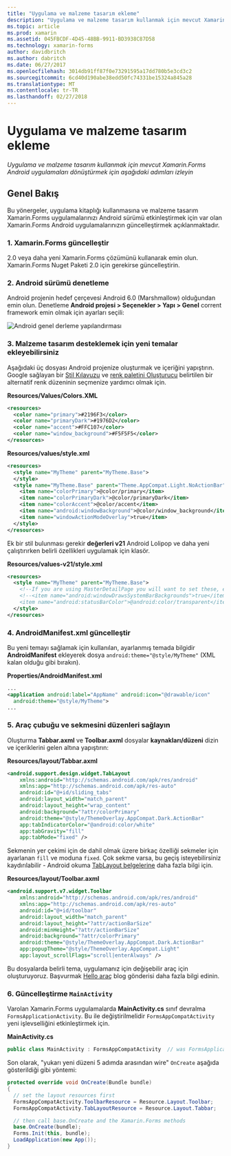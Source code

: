 ```yaml
---
title: "Uygulama ve malzeme tasarım ekleme"
description: "Uygulama ve malzeme tasarım kullanmak için mevcut Xamarin.Forms Android uygulamaları dönüştürmek için aşağıdaki adımları izleyin"
ms.topic: article
ms.prod: xamarin
ms.assetid: 045FBCDF-4D45-48BB-9911-BD3938C87D58
ms.technology: xamarin-forms
author: davidbritch
ms.author: dabritch
ms.date: 06/27/2017
ms.openlocfilehash: 3014db91ff87f0e73291595a17dd780b5e3cd3c2
ms.sourcegitcommit: 6cd40d190abe38edd50fc74331be15324a845a28
ms.translationtype: MT
ms.contentlocale: tr-TR
ms.lasthandoff: 02/27/2018
---
```

# <a name="adding-appcompat-and-material-design"></a>Uygulama ve malzeme tasarım ekleme

_Uygulama ve malzeme tasarım kullanmak için mevcut Xamarin.Forms Android uygulamaları dönüştürmek için aşağıdaki adımları izleyin_

<!-- source https://gist.github.com/jassmith/a3b2a543f99126782936
https://blog.xamarin.com/material-design-for-your-xamarin-forms-android-apps/ -->

## <a name="overview"></a>Genel Bakış

Bu yönergeler, uygulama kitaplığı kullanmasına ve malzeme tasarım Xamarin.Forms uygulamalarınızı Android sürümü etkinleştirmek için var olan Xamarin.Forms Android uygulamalarınızın güncelleştirmek açıklanmaktadır.

### <a name="1-update-xamarinforms"></a>1. Xamarin.Forms güncelleştir

2.0 veya daha yeni Xamarin.Forms çözümünü kullanarak emin olun. Xamarin.Forms Nuget Paketi 2.0 için gerekirse güncelleştirin.

### <a name="2-check-android-version"></a>2. Android sürümü denetleme

Android projenin hedef çerçevesi Android 6.0 (Marshmallow) olduğundan emin olun. Denetleme **Android projesi > Seçenekler > Yapı > Genel** corrent framework emin olmak için ayarları seçili:

 ![](appcompat-images/target-android-6-sml.png "Android genel derleme yapılandırması")

### <a name="3-add-new-themes-to-support-material-design"></a>3. Malzeme tasarım desteklemek için yeni temalar ekleyebilirsiniz

Aşağıdaki üç dosyası Android projenize oluşturmak ve içeriğini yapıştırın. Google sağlayan bir [Stil Kılavuzu](http://www.google.com/design/spec/style/color.html#color-color-palette) ve [renk paletini Oluşturucu](http://www.materialpalette.com/) belirtilen bir alternatif renk düzeninin seçmenize yardımcı olmak için.

**Resources/Values/Colors.XML**

```xml
<resources>
  <color name="primary">#2196F3</color>
  <color name="primaryDark">#1976D2</color>
  <color name="accent">#FFC107</color>
  <color name="window_background">#F5F5F5</color>
</resources>
```

**Resources/values/style.xml**

```xml
<resources>
  <style name="MyTheme" parent="MyTheme.Base">
  </style>
  <style name="MyTheme.Base" parent="Theme.AppCompat.Light.NoActionBar">
    <item name="colorPrimary">@color/primary</item>
    <item name="colorPrimaryDark">@color/primaryDark</item>
    <item name="colorAccent">@color/accent</item>
    <item name="android:windowBackground">@color/window_background</item>
    <item name="windowActionModeOverlay">true</item>
  </style>
</resources>
```

Ek bir stil bulunması gerekir **değerleri v21** Android Lolipop ve daha yeni çalıştırırken belirli özellikleri uygulamak için klasör.

**Resources/values-v21/style.xml**

```xml
<resources>
  <style name="MyTheme" parent="MyTheme.Base">
    <!--If you are using MasterDetailPage you will want to set these, else you can leave them out-->
    <!--<item name="android:windowDrawsSystemBarBackgrounds">true</item>
    <item name="android:statusBarColor">@android:color/transparent</item>-->
  </style>
</resources>
```

### <a name="4-update-androidmanifestxml"></a>4. AndroidManifest.xml güncelleştir

Bu yeni temayı sağlamak için kullanılan, ayarlanmış temada bilgidir **AndroidManifest** ekleyerek dosya `android:theme="@style/MyTheme"` (XML kalan olduğu gibi bırakın).

**Properties/AndroidManifest.xml**

```xml
...
<application android:label="AppName" android:icon="@drawable/icon"
  android:theme="@style/MyTheme">
...
```

### <a name="5-provide-toolbar-and-tab-layouts"></a>5. Araç çubuğu ve sekmesini düzenleri sağlayın

Oluşturma **Tabbar.axml** ve **Toolbar.axml** dosyalar **kaynakları/düzeni** dizin ve içeriklerini gelen altına yapıştırın:

**Resources/layout/Tabbar.axml**

```xml
<android.support.design.widget.TabLayout
    xmlns:android="http://schemas.android.com/apk/res/android"
    xmlns:app="http://schemas.android.com/apk/res-auto"
    android:id="@+id/sliding_tabs"
    android:layout_width="match_parent"
    android:layout_height="wrap_content"
    android:background="?attr/colorPrimary"
    android:theme="@style/ThemeOverlay.AppCompat.Dark.ActionBar"
    app:tabIndicatorColor="@android:color/white"
    app:tabGravity="fill"
    app:tabMode="fixed" />
```

Sekmenin yer çekimi için de dahil olmak üzere birkaç özelliği sekmeler için ayarlanan `fill` ve moduna `fixed`.
Çok sekme varsa, bu geçiş isteyebilirsiniz kaydırılabilir - Android okuma [TabLayout belgelerine](http://developer.android.com/reference/android/support/design/widget/TabLayout.html) daha fazla bilgi için.

**Resources/layout/Toolbar.axml**

```xml
<android.support.v7.widget.Toolbar
    xmlns:android="http://schemas.android.com/apk/res/android"
    xmlns:app="http://schemas.android.com/apk/res-auto"
    android:id="@+id/toolbar"
    android:layout_width="match_parent"
    android:layout_height="?attr/actionBarSize"
    android:minHeight="?attr/actionBarSize"
    android:background="?attr/colorPrimary"
    android:theme="@style/ThemeOverlay.AppCompat.Dark.ActionBar"
    app:popupTheme="@style/ThemeOverlay.AppCompat.Light"
    app:layout_scrollFlags="scroll|enterAlways" />
```

Bu dosyalarda belirli tema, uygulamanız için değişebilir araç için oluşturuyoruz.
Başvurmak [Hello araç](https://blog.xamarin.com/android-tips-hello-toolbar-goodbye-action-bar/) blog gönderisi daha fazla bilgi edinin.


### <a name="6-update-the-mainactivity"></a>6. Güncelleştirme `MainActivity`

Varolan Xamarin.Forms uygulamalarda **MainActivity.cs** sınıf devralma `FormsApplicationActivity`. Bu ile değiştirilmelidir `FormsAppCompatActivity` yeni işlevselliğini etkinleştirmek için.

**MainActivity.cs**

```csharp
public class MainActivity : FormsAppCompatActivity  // was FormsApplicationActivity
```

Son olarak, "yukarı yeni düzeni 5 adımda arasından wire" `OnCreate` aşağıda gösterildiği gibi yöntemi:

```csharp
protected override void OnCreate(Bundle bundle)
{
  // set the layout resources first
  FormsAppCompatActivity.ToolbarResource = Resource.Layout.Toolbar;
  FormsAppCompatActivity.TabLayoutResource = Resource.Layout.Tabbar;

  // then call base.OnCreate and the Xamarin.Forms methods
  base.OnCreate(bundle);
  Forms.Init(this, bundle);
  LoadApplication(new App());
}
```
